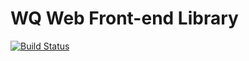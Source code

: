 # WQ Web Front-end Library


[![Build Status](https://travis-ci.org/wuqiang1985/wq-fel.svg?branch=master)](https://travis-ci.org/wuqiang1985/wq-fel)
